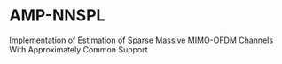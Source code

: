 # AMP-NNSPL
 Implementation of Estimation of Sparse Massive MIMO-OFDM Channels With Approximately Common Support

